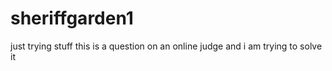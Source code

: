 sheriffgarden1
==============

just trying stuff
this is a question on an online judge and i am trying to solve it
